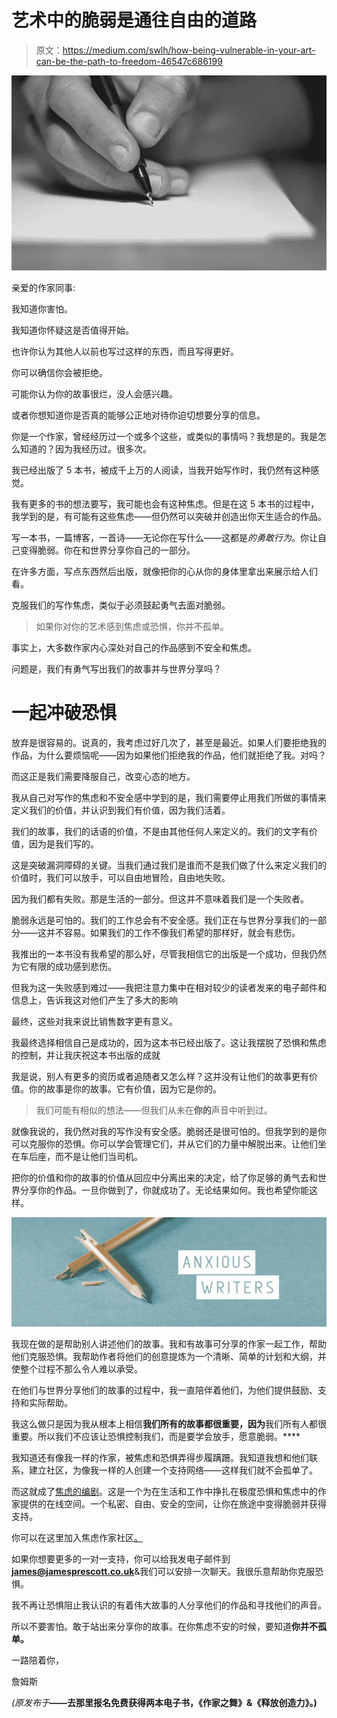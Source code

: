# 艺术中的脆弱是通往自由的道路

> 原文：<https://medium.com/swlh/how-being-vulnerable-in-your-art-can-be-the-path-to-freedom-46547c686199>

![](img/ed4bd253e17a5c2f4d2248459c0c1c6c.png)

亲爱的作家同事:

我知道你害怕。

我知道你怀疑这是否值得开始。

也许你认为其他人以前也写过这样的东西，而且写得更好。

你可以确信你会被拒绝。

可能你认为你的故事很烂，没人会感兴趣。

或者你想知道你是否真的能够公正地对待你迫切想要分享的信息。

你是一个作家，曾经经历过一个或多个这些，或类似的事情吗？我想是的。我是怎么知道的？因为我经历过。很多次。

我已经出版了 5 本书，被成千上万的人阅读，当我开始写作时，我仍然有这种感觉。

我有更多的书的想法要写，我可能也会有这种焦虑。但是在这 5 本书的过程中，我学到的是，有可能有这些焦虑——但仍然可以突破并创造出你天生适合的作品。

写一本书，一篇博客，一首诗——无论你在写什么——这都是*的勇敢行为*。你让自己变得脆弱。你在和世界分享你自己的一部分。

在许多方面，写点东西然后出版，就像把你的心从你的身体里拿出来展示给人们看。

克服我们的写作焦虑，类似于必须鼓起勇气去面对脆弱。

> 如果你对你的艺术感到焦虑或恐惧，你并不孤单。

事实上，大多数作家内心深处对自己的作品感到不安全和焦虑。

问题是，我们有勇气写出我们的故事并与世界分享吗？

# 一起冲破恐惧

放弃是很容易的。说真的，我考虑过好几次了，甚至是最近。如果人们要拒绝我的作品，为什么要烦恼呢——因为如果他们拒绝我的作品，他们就拒绝了我。对吗？

而这正是我们需要降服自己，改变心态的地方。

我从自己对写作的焦虑和不安全感中学到的是，我们需要停止用我们所做的事情来定义我们的价值，并认识到我们有价值，因为我们活着。

我们的故事，我们的话语的价值，不是由其他任何人来定义的。我们的文字有价值，因为是我们写的。

这是突破漏洞障碍的关键。当我们通过我们是谁而不是我们做了什么来定义我们的价值时，我们可以放手，可以自由地冒险，自由地失败。

因为我们都有失败。那是生活的一部分。但这并不意味着我们是一个失败者。

脆弱永远是可怕的。我们的工作总会有不安全感。我们正在与世界分享我们的一部分——这并不容易。如果我们的工作不像我们希望的那样好，就会有悲伤。

我推出的一本书没有我希望的那么好，尽管我相信它的出版是一个成功，但我仍然为它有限的成功感到悲伤。

但我为这一失败感到难过——我把注意力集中在相对较少的读者发来的电子邮件和信息上，告诉我这对他们产生了多大的影响

最终，这些对我来说比销售数字更有意义。

我最终选择相信自己是成功的，因为这本书已经出版了。这让我摆脱了恐惧和焦虑的控制，并让我庆祝这本书出版的成就

我是说，别人有更多的资历或者追随者又怎么样？这并没有让他们的故事更有价值。你的故事是你的故事。它有价值，因为它是你的。

> 我们可能有相似的想法——但我们从未在**你的**声音中听到过。

就像我说的，我仍然对我的写作没有安全感。脆弱还是很可怕的。但我学到的是你可以克服你的恐惧。你可以学会管理它们，并从它们的力量中解脱出来。让他们坐在车后座，而不是让他们当司机。

把你的价值和你的故事的价值从回应中分离出来的决定，给了你足够的勇气去和世界分享你的作品。一旦你做到了，你就成功了。无论结果如何。我也希望你能这样。

![](img/9e1c442eeed60a58eb71cb236d1df84e.png)

我现在做的是帮助别人讲述他们的故事。我和有故事可分享的作家一起工作，帮助他们克服恐惧。我帮助作者将他们的创意提炼为一个清晰、简单的计划和大纲，并使整个过程不那么令人难以承受。

在他们与世界分享他们的故事的过程中，我一直陪伴着他们，为他们提供鼓励、支持和实际帮助。

我这么做只是因为我从根本上相信**我们所有的故事都很重要，因为**我们所有人都很重要。所以我们不应该让恐惧控制我们，而是要学会放手，愿意脆弱。****

我知道还有像我一样的作家，被焦虑和恐惧弄得步履蹒跚。我知道我想和他们联系，建立社区，为像我一样的人创建一个支持网络——这样我们就不会孤单了。

而这就成了[焦虑的编剧](https://www.facebook.com/groups/anxiouswriters/)。这是一个为在生活和工作中挣扎在极度恐惧和焦虑中的作家提供的在线空间。一个私密、自由、安全的空间，让你在旅途中变得脆弱并获得支持。

你可以在这里加入焦虑作家社区[。](https://www.facebook.com/groups/anxiouswriters/)

如果你想要更多的一对一支持，你可以给我发电子邮件到**james@jamesprescott.co.uk**&我们可以安排一次聊天。我很乐意帮助你克服恐惧。

我不再让恐惧阻止我认识的有着伟大故事的人分享他们的作品和寻找他们的声音。

所以不要害怕。敢于站出来分享你的故事。在你焦虑不安的时候，要知道**你并不孤单。**

一路陪着你，

詹姆斯

*(原发布于*[](http://www.JamesPrescott.co.uk)**——去那里报名免费获得两本电子书，《作家之舞》&《释放创造力》。)**